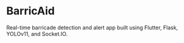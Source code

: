 # BarricAid
Real-time barricade detection and alert app built using Flutter, Flask, YOLOv11, and Socket.IO.
